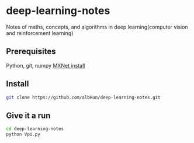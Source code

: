 # deep-learning-notes
Notes of maths, concepts, and algorithms in deep learning(computer vision and reinforcement learning)

## Prerequisites
Python, git, numpy
[MXNet install](https://mxnet.incubator.apache.org/install/index.html)

## Install
```bash
git clone https://github.com/albHun/deep-learning-notes.git
```

## Give it a run
```bash
cd deep-learning-notes
python Vpi.py
```